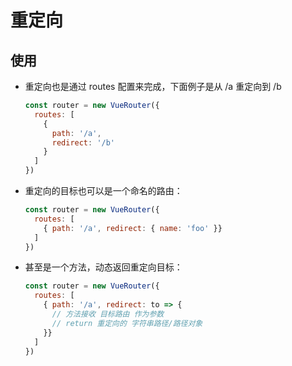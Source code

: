 # 重定向

## 使用

*   重定向也是通过 routes 配置来完成，下面例子是从 /a 重定向到 /b

    ```javascript
    const router = new VueRouter({
      routes: [
        {
          path: '/a',
          redirect: '/b'
        }
      ]
    })
    ```

*   重定向的目标也可以是一个命名的路由：

    ```javascript
    const router = new VueRouter({
      routes: [
        { path: '/a', redirect: { name: 'foo' }}
      ]
    })
    ```

*   甚至是一个方法，动态返回重定向目标：

    ```javascript
    const router = new VueRouter({
      routes: [
        { path: '/a', redirect: to => {
          // 方法接收 目标路由 作为参数
          // return 重定向的 字符串路径/路径对象
        }}
      ]
    })
    ```
